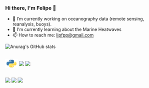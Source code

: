 ### Hi there, I'm Felipe 👋

- 🔭 I’m currently working on oceanography data (remote sensing, reanalysis, buoys).
- 🌱 I'm currently learning about the Marine Heatwaves
- 📫 How to reach me: lipfpp@gmail.com 	


![Anurag's GitHub stats](https://github-readme-stats.vercel.app/api?username=lipfpp&show_icons=true&theme=dark)

<div style="display: inline_block"><br>
  <img align="center" alt="Rafa-Python" height="30" width="40" src="https://raw.githubusercontent.com/devicons/devicon/master/icons/python/python-original.svg">
  <img align="center" src="https://img.shields.io/badge/Shell_Script-121011?style=for-the-badge&logo=gnu-bash&logoColor=white target="_blank"></a>
  <img align="center" src="https://img.shields.io/badge/R-276DC3?style=for-the-badge&logo=r&logoColor=white target="_blank"></a>
</div>

 ##

<div> 
  <img src=https://img.shields.io/badge/Slack-4A154B?style=for-the-badge&logo=slack&logoColor=white target="_blank"></a>
  <a href="https://www.instagram.com/lipfp" target="_blank"><img src="https://img.shields.io/badge/-Instagram-%23E4405F?style=for-the-badge&logo=instagram&logoColor=white" target="_blank"></a>
  <a href="https://www.linkedin.com/in/felipe-furtado-pinho-a2443ba3" target="_blank"><img src="https://img.shields.io/badge/-LinkedIn-%230077B5?style=for-the-badge&logo=linkedin&logoColor=white" target="_blank"></a> 

